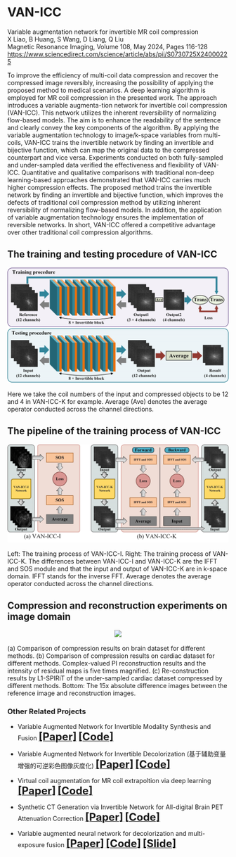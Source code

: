 # VAN-ICC   
Variable augmentation network for invertible MR coil compression   
X Liao, B Huang, S Wang, D Liang, Q Liu    
Magnetic Resonance Imaging, Volume 108, May 2024, Pages 116-128         
https://www.sciencedirect.com/science/article/abs/pii/S0730725X24000225   

To improve the efficiency of multi-coil data compression and recover the compressed image reversibly, increasing the possibility of applying the proposed method to medical scenarios. A deep learning algorithm is employed for MR coil compression in the presented work. The approach introduces a variable augmenta-tion network for invertible coil compression (VAN-ICC). This network utilizes the inherent reversibility of normalizing flow-based models. The aim is to enhance the readability of the sentence and clearly convey the key components of the algorithm. By applying the variable augmentation technology to image/k-space variables from multi-coils, VAN-ICC trains the invertible network by finding an invertible and bijective function, which can map the original data to the compressed counterpart and vice versa. Experiments conducted on both fully-sampled and under-sampled data verified the effectiveness and flexibility of VAN-ICC. Quantitative and qualitative comparisons with traditional non-deep learning-based approaches demonstrated that VAN-ICC carries much higher compression effects. The proposed method trains the invertible network by finding an invertible and bijective function, which improves the defects of traditional coil compression method by utilizing inherent reversibility of normalizing flow-based models. In addition, the application of variable augmentation technology ensures the implementation of reversible networks. In short, VAN-ICC offered a competitive advantage over other traditional coil compression algorithms.   
       
        
## The training and testing procedure of VAN-ICC
 <div align="center"><img src="https://github.com/yqx7150/VAN-ICC/blob/main/Fig2.jpg"> </div>
 
Here we take the coil numbers of the input and compressed objects to be 12 and 4 in VAN-ICC-K for example. Average (Ave) denotes the average operator conducted across the channel directions.

## The pipeline of the training process of VAN-ICC
 <div align="center"><img src="https://github.com/yqx7150/VAN-ICC/blob/main/Fig3.jpg"> </div>

Left: The training process of VAN-ICC-I. Right: The training process of VAN-ICC-K. The differences between VAN-ICC-I and VAN-ICC-K are the IFFT and SOS module and that the input and output of VAN-ICC-K are in k-space domain. IFFT stands for the inverse FFT. Average denotes the average operator conducted across the channel directions.


## Compression and reconstruction experiments on image domain
<div align="center"><img src="https://github.com/yqx7150/VAN-ICC/blob/main/Fig4.jpg"> </div>

(a) Comparison of compression results on brain dataset for different methods. (b) Comparison of compression results on cardiac dataset for different methods. Complex-valued PI reconstruction results and the intensity of residual maps is five times magnified. (c) Re-construction results by L1-SPIRiT of the under-sampled cardiac dataset compressed by different methods. Bottom: The 15x absolute difference images between the reference image and reconstruction images.

### Other Related Projects

  * Variable Augmented Network for Invertible Modality Synthesis and Fusion  [<font size=5>**[Paper]**</font>](https://ieeexplore.ieee.org/abstract/document/10070774)   [<font size=5>**[Code]**</font>](https://github.com/yqx7150/iVAN)    
  
  * Variable Augmented Network for Invertible Decolorization (基于辅助变量增强的可逆彩色图像灰度化)  [<font size=5>**[Paper]**</font>](https://jeit.ac.cn/cn/article/doi/10.11999/JEIT221205?viewType=HTML)   [<font size=5>**[Code]**</font>](https://github.com/yqx7150/VA-IDN)    

 * Virtual coil augmentation for MR coil extrapoltion via deep learning  [<font size=5>**[Paper]**</font>](https://www.sciencedirect.com/science/article/abs/pii/S0730725X22001722)   [<font size=5>**[Code]**</font>](https://github.com/yqx7150/VCA)    

  * Synthetic CT Generation via Invertible Network for All-digital Brain PET Attenuation Correction  [<font size=5>**[Paper]**</font>](https://arxiv.org/abs/2310.01885)   [<font size=5>**[Code]**</font>](https://github.com/yqx7150/PET_AC_sCT)        

  * Variable augmented neural network for decolorization and multi-exposure fusion [<font size=5>**[Paper]**</font>](https://www.sciencedirect.com/science/article/abs/pii/S1566253517305298)   [<font size=5>**[Code]**</font>](https://github.com/yqx7150/DecolorNet_FusionNet_code)   [<font size=5>**[Slide]**</font>](https://github.com/yqx7150/EDAEPRec/tree/master/Slide)   
